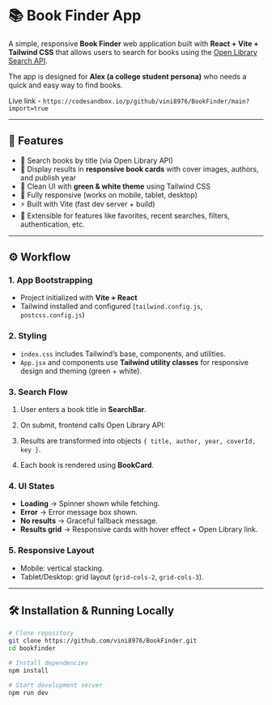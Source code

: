 # 📚 Book Finder App

A simple, responsive **Book Finder** web application built with **React + Vite + Tailwind CSS** that allows users to search for books using the [Open Library Search API](https://openlibrary.org/developers/api).  

The app is designed for **Alex (a college student persona)** who needs a quick and easy way to find books.

Live link -  ``` https://codesandbox.io/p/github/vini8976/BookFinder/main?import=true ```

---

## 🚀 Features

- 🔎 Search books by title (via Open Library API)  
- 📖 Display results in **responsive book cards** with cover images, authors, and publish year  
- 🎨 Clean UI with **green & white theme** using Tailwind CSS  
- 📱 Fully responsive (works on mobile, tablet, desktop)  
- ⚡ Built with Vite (fast dev server + build)  
- 💾 Extensible for features like favorites, recent searches, filters, authentication, etc.

---


## ⚙️ Workflow

### 1. **App Bootstrapping**
- Project initialized with **Vite + React**  
- Tailwind installed and configured (`tailwind.config.js`, `postcss.config.js`)  

### 2. **Styling**
- `index.css` includes Tailwind’s base, components, and utilities.  
- `App.jsx` and components use **Tailwind utility classes** for responsive design and theming (green + white).  

### 3. **Search Flow**
1. User enters a book title in **SearchBar**.  
2. On submit, frontend calls Open Library API:  

3. Results are transformed into objects `{ title, author, year, coverId, key }`.  
4. Each book is rendered using **BookCard**.  

### 4. **UI States**
- **Loading** → Spinner shown while fetching.  
- **Error** → Error message box shown.  
- **No results** → Graceful fallback message.  
- **Results grid** → Responsive cards with hover effect + Open Library link.  

### 5. **Responsive Layout**
- Mobile: vertical stacking.  
- Tablet/Desktop: grid layout (`grid-cols-2`, `grid-cols-3`).  

---

## 🛠️ Installation & Running Locally   

```bash
# Clone repository
git clone https://github.com/vini8976/BookFinder.git
cd bookfinder

# Install dependencies
npm install

# Start development server
npm run dev

